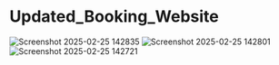 ﻿# Updated_Booking_Website
![Screenshot 2025-02-25 142835](https://github.com/user-attachments/assets/4044d8cd-efc5-4442-8360-178014a9bb8e)
![Screenshot 2025-02-25 142801](https://github.com/user-attachments/assets/f6d93a5a-8920-46bd-b529-036b72ea49b7)
![Screenshot 2025-02-25 142721](https://github.com/user-attachments/assets/e8ae06e5-6c83-4b28-9b78-bc0c3235748f)
